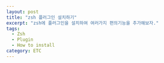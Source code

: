 ```yaml
---
layout: post
title: "zsh 플러그인 설치하기"
excerpt: "zsh에 플러그인을 설치하여 여러가지 편의기능을 추가해보자."
tags:
  - Zsh
  - Plugin
  - How to install
category: ETC
---
```


